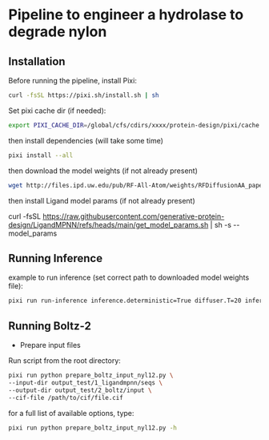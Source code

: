# Pipeline to engineer a hydrolase to degrade nylon

## Installation

Before running the pipeline, install Pixi:

```bash
curl -fsSL https://pixi.sh/install.sh | sh
```

Set pixi cache dir (if needed):
```bash
export PIXI_CACHE_DIR=/global/cfs/cdirs/xxxx/protein-design/pixi/cache # on NERSC, use project name
```

then install dependencies (will take some time)

```bash
pixi install --all
```

then download the model weights (if not already present)

```bash
wget http://files.ipd.uw.edu/pub/RF-All-Atom/weights/RFDiffusionAA_paper_weights.pt
```


then install Ligand model params (if not already present)

curl -fsSL https://raw.githubusercontent.com/generative-protein-design/LigandMPNN/refs/heads/main/get_model_params.sh | sh -s -- model_params 


## Running Inference 


example to run inference (set correct path to downloaded model weights file):
```bash
pixi run run-inference inference.deterministic=True diffuser.T=20 inference.output_prefix=output/ligand_only/sample inference.input_pdb=input_test/nyl12_jmp.pdb contigmap.contigs=[\'150-150\'] inference.ligand=LIG inference.num_designs=1 inference.design_startnum=0 inference.ckpt_path=../RFDiffusionAA_paper_weights.pt
```


## Running Boltz-2 

- Prepare input files

Run script from the root directory:

```bash
pixi run python prepare_boltz_input_nyl12.py \
--input-dir output_test/1_ligandmpnn/seqs \
--output-dir output_test/2_boltz/input \
--cif-file /path/to/cif/file.cif
```

for a full list of available options, type:
```bash
pixi run python prepare_boltz_input_nyl12.py -h
```


